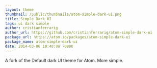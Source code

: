 ```yaml
---
layout: theme
thumbnail: /public/thumbnails/atom-simple-dark-ui.png
title: Simple Dark UI
tags: ui dark simple
author: cristianferrarig
author_url: https://github.com/cristianferrarig/atom-simple-dark-ui
package_url: https://atom.io/packages/atom-simple-dark-ui
package_name: atom-simple-dark-ui
date: 2014-03-06 10:40:08 -0800
---
```

A fork of the Default dark UI theme for Atom. More simple.
